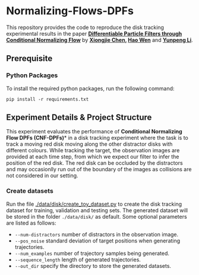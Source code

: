# Normalizing-Flows-DPFs

This repository provides the code to reproduce the disk tracking experimental results in the paper **[Differentiable Particle Filters through Conditional Normalizing Flow](https://arxiv.org/abs/2107.00488)** by **[Xiongjie Chen](https://scholar.google.com/citations?user=Tb9fTOsAAAAJ&hl=en&inst=15262737669262836719), [Hao Wen](https://www.surrey.ac.uk/people/hao-wen)** and **[Yunpeng Li](https://www.surrey.ac.uk/people/yunpeng-li)**.

## Prerequisite

### Python Packages 

To install the required python packages, run the following command:

```
pip install -r requirements.txt
```

## Experiment Details & Project Structure

This experiment evaluates the performance of **Conditional Normalizing Flow DPFs (CNF-DPFs)*** in a disk tracking experiment where the task is to track a moving red disk moving along the other distractor disks with different colours. While tracking the target, the observation images are provided at each time step, from which we expect our filter to infer the position of the red disk. The red disk can be occluded by the distractors and may occasionlly run out of the boundary of the images as collisions are not considered in our setting.

### Create datasets

Run the file [./data/disk/create_toy_dataset.py](https://github.com/xiongjiechen/Normalizing-Flows-DPFs/blob/main/data/disk/create_toy_dataset.py) to create the disk tracking dataset for training, validation and testing sets. The generated dataset will be stored in the folder ```./data/disk/``` as default. Some optional parameters are listed as follows:
- ```--num-distractors``` number of distractors in the observation image.
- ```--pos_noise``` standard deviation of target positions when generating trajectories.
- ```--num_examples``` number of trajectory samples being generated.
- ```--sequence_length``` length of generated trajectories.
- ```--out_dir``` specify the directory to store the generated datasets.
